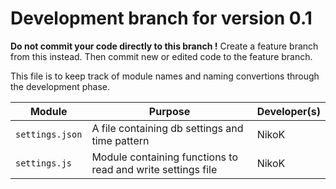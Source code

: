 # Development branch for version 0.1

**Do not commit your code directly to this branch !**
Create a feature branch from this instead. Then commit new or edited code to the feature branch.

This file is to keep track of module names and naming convertions through the development phase.

| Module | Purpose | Developer(s) |
|----|----|----|
`settings.json` | A file containing db settings and time pattern | NikoK |
`settings.js` | Module containing functions to read and write settings file | NikoK |
